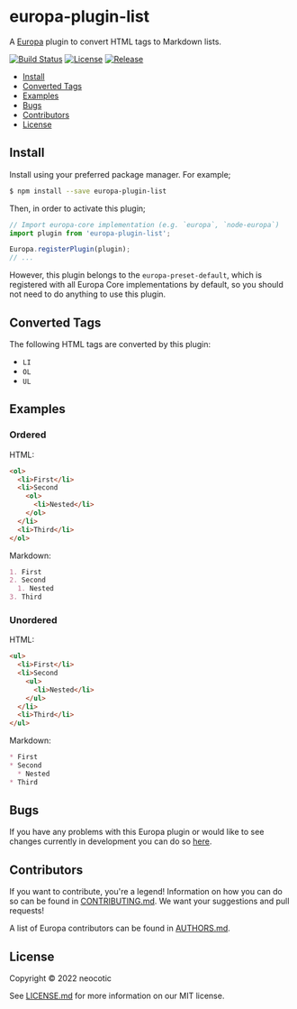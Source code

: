# europa-plugin-list

A [Europa](https://github.com/neocotic/europa) plugin to convert HTML tags to Markdown lists.

[![Build Status](https://img.shields.io/github/workflow/status/neocotic/europa/CI/develop?style=flat-square)](https://github.com/neocotic/europa/actions/workflows/ci.yml)
[![License](https://img.shields.io/npm/l/europa-plugin-list.svg?style=flat-square)](https://github.com/neocotic/europa/raw/main/packages/europa-plugin-list/LICENSE.md)
[![Release](https://img.shields.io/npm/v/europa-plugin-list.svg?style=flat-square)](https://npmjs.com/package/europa-plugin-list)

* [Install](#install)
* [Converted Tags](#converted-tags)
* [Examples](#examples)
* [Bugs](#bugs)
* [Contributors](#contributors)
* [License](#license)

## Install

Install using your preferred package manager. For example;

``` bash
$ npm install --save europa-plugin-list
```

Then, in order to activate this plugin;

``` javascript
// Import europa-core implementation (e.g. `europa`, `node-europa`)
import plugin from 'europa-plugin-list';

Europa.registerPlugin(plugin);
// ...
```

However, this plugin belongs to the `europa-preset-default`, which is registered with all Europa Core implementations by default,
so you should not need to do anything to use this plugin.

## Converted Tags

The following HTML tags are converted by this plugin:

* `LI`
* `OL`
* `UL`

## Examples

### Ordered

HTML:

``` html
<ol>
  <li>First</li>
  <li>Second
    <ol>
      <li>Nested</li>
    </ol>
  </li>
  <li>Third</li>
</ol>
```

Markdown:

``` markdown
1. First
2. Second
  1. Nested
3. Third
```

### Unordered

HTML:

``` html
<ul>
  <li>First</li>
  <li>Second
    <ul>
      <li>Nested</li>
    </ul>
  </li>
  <li>Third</li>
</ul>
```

Markdown:

``` markdown
* First
* Second
  * Nested
* Third
```

## Bugs

If you have any problems with this Europa plugin or would like to see changes currently in development you can do so
[here](https://github.com/neocotic/europa/issues).

## Contributors

If you want to contribute, you're a legend! Information on how you can do so can be found in
[CONTRIBUTING.md](https://github.com/neocotic/europa/blob/main/CONTRIBUTING.md). We want your suggestions and pull
requests!

A list of Europa contributors can be found in [AUTHORS.md](https://github.com/neocotic/europa/blob/main/AUTHORS.md).

## License

Copyright © 2022 neocotic

See [LICENSE.md](https://github.com/neocotic/europa/raw/main/packages/europa-plugin-list/LICENSE.md) for more information on
our MIT license.
